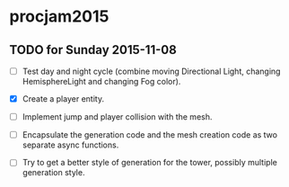 # procjam2015

## TODO for Sunday 2015-11-08

- [ ] Test day and night cycle (combine moving Directional Light, changing HemisphereLight and changing Fog color).
- [X] Create a player entity.
- [ ] Implement jump and player collision with the mesh.
- [ ] Encapsulate the generation code and the mesh creation code as two separate async functions.
- [ ] Try to get a better style of generation for the tower, possibly multiple generation style.

